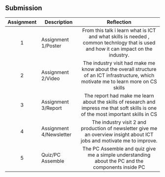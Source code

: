 ## Submission
| Assignment | Description  | Reflection |
| :-----: |  ------ | :-----: | 
| 1 | Assignment 1/Poster | From this talk i learn what is ICT and what skills is needed , common technlogy that is used and how it can impact on the industry.
| 2 | Assignment 2/Video | The industry visit had make me know about the overall structure of an ICT infrastructure, which motivate me to learn more on CS skills | 
| 3 | Assignment 3/Report | The report had make me learn about the skills of research and impress me that soft skills is one of the most important skills in CS | 
| 4 | Assignment 4/Newsletter | The industry visit 2 and production of newsletter give me an overview insight about ICT jobs and motivate me to improve. |
| 5 | Quiz/PC Assemble | The PC Assemble and quiz give me a simple understanding about the PC and the components inside PC |
